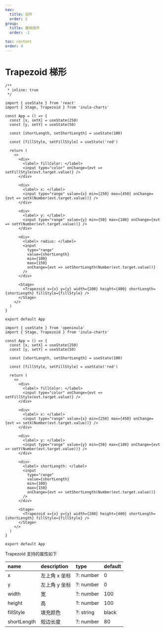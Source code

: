 ```yaml
---
nav: 
  title: 组件
  order: 2
group:
  title: 基础组件
  order: -1

toc: content
order: 4
---
```


# Trapezoid 梯形


```tsx
/**
 * inline: true
 */

import { useState } from 'react'
import { Stage, Trapezoid } from 'inula-charts'

const App = () => {
  const [x, setX] = useState(250)
  const [y, setY] = useState(50)

  const [shortLength, setShortLength] = useState(100)

  const [fillStyle, setFillStyle] = useState('red')

  return (
    <>
      <div>
        <label> fillColor: </label>
        <input type="color" onChange={evt => setFillStyle(evt.target.value)} />
      </div>

      <div>
        <label> x: </label>
        <input type="range" value={x} min={250} max={450} onChange={evt => setX(Number(evt.target.value))} />
      </div>

      <div>
        <label> y: </label>
        <input type="range" value={y} min={50} max={180} onChange={evt => setY(Number(evt.target.value))} />
      </div>

      <div>
        <label> radius: </label>
        <input
          type="range"
          value={shortLength}
          min={100}
          max={150}
          onChange={evt => setShortLength(Number(evt.target.value))}
        />
      </div>

      <Stage>
        <Trapezoid x={x} y={y} width={200} height={400} shortLength={shortLength} fillStyle={fillStyle} />
      </Stage>
    </>
  )
}

export default App
```

```tsx | pure
import { useState } from 'openinula'
import { Stage, Trapezoid } from 'inula-charts'

const App = () => {
  const [x, setX] = useState(250)
  const [y, setY] = useState(50)

  const [shortLength, setShortLength] = useState(100)

  const [fillStyle, setFillStyle] = useState('red')

  return (
    <>
      <div>
        <label> fillColor: </label>
        <input type="color" onChange={evt => setFillStyle(evt.target.value)} />
      </div>

      <div>
        <label> x: </label>
        <input type="range" value={x} min={250} max={450} onChange={evt => setX(Number(evt.target.value))} />
      </div>

      <div>
        <label> y: </label>
        <input type="range" value={y} min={50} max={180} onChange={evt => setY(Number(evt.target.value))} />
      </div>

      <div>
        <label> shortLength: </label>
        <input
          type="range"
          value={shortLength}
          min={100}
          max={150}
          onChange={evt => setShortLength(Number(evt.target.value))}
        />
      </div>

      <Stage>
        <Trapezoid x={x} y={y} width={200} height={400} shortLength={shortLength} fillStyle={fillStyle} />
      </Stage>
    </>
  )
}

export default App
```

Trapezoid 支持的属性如下

| name        | description   | type      | default |
| :---------- | :------------ | :-------- | :------ |
| x           | 左上角 x 坐标 | ?: number | 0       |
| y           | 左上角 y 坐标 | ?: number | 0       |
| width       | 宽            | ?: number | 100     |
| height      | 高            | ?: number | 100     |
| fillStyle   | 填充颜色      | ?: string | black   |
| shortLength | 短边长度      | ?: number | 80      |

